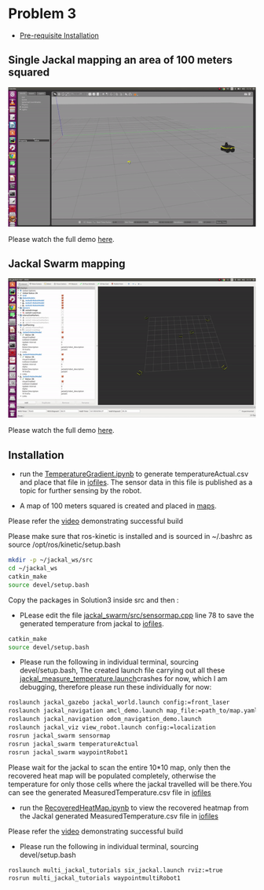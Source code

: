 # Problem 3
 
* [Pre-requisite Installation](#installation)

## Single Jackal mapping an area of 100 meters squared

![Demo](demo3_1.gif)

Please watch the full demo [here](https://youtu.be/LJV_LT58Zkw).

## Jackal Swarm mapping

![Demo](demo3_2.gif)

Please watch the full demo [here](https://youtu.be/N3_2EN2Z1rM).

## <a name="installation"/>Installation

- run the [TemperatureGradient.ipynb](TemperatureGradient.ipynb) to generate temperatureActual.csv and place that file in [iofiles](jackal_swarm/iofiles). The sensor data in this file is published as a topic for further sensing by the robot.

- A map of 100 meters squared is created and placed in [maps](jackal_swarm/maps). 

Please refer the [video](https://youtu.be/ZSHBrxv4ASo) demonstrating successful build

Please make sure that ros-kinetic is installed and is sourced in ~/.bashrc as source /opt/ros/kinetic/setup.bash


```bash
mkdir -p ~/jackal_ws/src
cd ~/jackal_ws
catkin_make
source devel/setup.bash
```

Copy the packages in Solution3 inside src and then :

- PLease edit the file [jackal_swarm/src/sensormap.cpp](jackal_swarm/src/sensormap.cpp) line 78 to save the generated temperature from jackal to [iofiles](jackal_swarm/iofiles).

```bash
catkin_make
source devel/setup.bash
```

- Please run the following in individual terminal, sourcing devel/setup.bash, The created launch file carrying out all these [jackal_measure_temperature.launch](jackal_swarm/jackal_measure_temperature.launch)crashes for now, which I am debugging, therefore please run these individually for now:

```bash
roslaunch jackal_gazebo jackal_world.launch config:=front_laser
roslaunch jackal_navigation amcl_demo.launch map_file:=path_to/map.yaml
roslaunch jackal_navigation odom_navigation_demo.launch 
roslaunch jackal_viz view_robot.launch config:=localization
rosrun jackal_swarm sensormap
rosrun jackal_swarm temperatureActual
rosrun jackal_swarm waypointRobot1

```
Please wait for the jackal to scan the entire 10*10 map, only then the recovered heat map will be populated completely, otherwise the temperature for only those cells where the jackal travelled will be there.You can see the generated MeasuredTemperature.csv file in [iofiles](jackal_swarm/iofiles)

- run the [RecoveredHeatMap.ipynb](RecoveredHeatMap.ipynb) to view the recovered heatmap from the Jackal generated MeasuredTemperature.csv file in [iofiles](jackal_swarm/iofiles)

Please refer the [video](https://youtu.be/a0N091pNz5k) demonstrating successful build

- Please run the following in individual terminal, sourcing devel/setup.bash
```bash
roslaunch multi_jackal_tutorials six_jackal.launch rviz:=true
rosrun multi_jackal_tutorials waypointmultiRobot1

```

